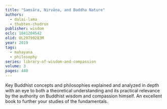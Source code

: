 ```yaml
---
title: "Saṃsāra, Nirvāṇa, and Buddha Nature"
authors:
  - dalai-lama
  - thubten-chodron
publisher: wisdom
oclc: 1041204542
olid: OL29799283M
year: 2019
tags:
  - mahayana
  - philosophy
series: library-of-wisdom-and-compassion
volume: 3
pages: 440
---
```


Key Buddhist concepts and philosophies explained and analyzed in depth with an eye to both a theoretical understanding and its practical relevance by the authority on Buddhist wisdom and compassion himself. An excellent book to further your studies of the fundamentals.
